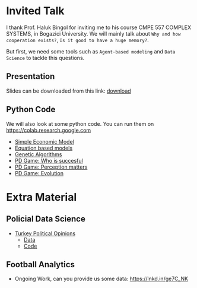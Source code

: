# Invited Talk 
I thank Prof. Haluk Bingol for inviting me to his course CMPE 557 COMPLEX SYSTEMS, in Bogazici University. We will mainly talk about `Why and how cooperation exists?`, `Is it good to have a huge memory?`. 

But first, we need some tools such as `Agent-based modeling` and `Data Science` to tackle this questions.

## Presentation
Slides can be downloaded from this link: [download](https://raw.githubusercontent.com/uzay00/KaVe-Egitim/master/KarmasikSistemler/Boun%20cmpe557%20Semınar/WeAgents.pdf) 

## Python Code
We will also look at some python code. You can run them on https://colab.research.google.com

 - [Simple Economic Model](https://nbviewer.jupyter.org/github/uzay00/KaVe-Egitim/blob/master/KarmasikSistemler/Boun%20cmpe557%20Semınar/Lecture%200%20-%20Simple%20Economic%20Model.ipynb)
 - [Equation based models](https://nbviewer.jupyter.org/github/uzay00/KaVe-Egitim/blob/master/KarmasikSistemler/Boun%20cmpe557%20Semınar/Lecture%201-%20Introduction%20to%20Modeling%20with%20Python%20.ipynb)
 - [Genetic Algorithms](https://nbviewer.jupyter.org/github/uzay00/KaVe-Egitim/blob/master/KarmasikSistemler/Boun%20cmpe557%20Semınar/Lecture%202%20-%20Genetic%20Algorithm%20Shortest%20Path%20Clean%20Code%20.ipynb)
 - [PD Game: Who is succesful](https://nbviewer.jupyter.org/github/uzay00/KaVe-Egitim/blob/master/KarmasikSistemler/Boun%20cmpe557%20Semınar/PD%20Game%20-%20Success.ipynb)
 - [PD Game: Perception matters](https://nbviewer.jupyter.org/github/uzay00/KaVe-Egitim/blob/master/KarmasikSistemler/Boun%20cmpe557%20Semınar/PD%20Game%20-%20Perception%20Basics.ipynb)
 - [PD Game: Evolution](https://nbviewer.jupyter.org/github/uzay00/KaVe-Egitim/blob/master/KarmasikSistemler/Boun%20cmpe557%20Semınar/PD%20Game%20-%20Evolution.ipynb)
 
# Extra Material 
## Policial Data Science
 - [Turkey Political Opinions](https://nbviewer.jupyter.org/github/uzay00/KaVe-Egitim/blob/master/KarmasikSistemler/Boun%20cmpe557%20Semınar/589_UzayCetin_YunusEmre.pdf)
   - [Data](https://toolbox.google.com/datasetsearch/search?query=political%20data%20science%20turkish&docid=aTawmeyTgj449VemAAAAAA%3D%3D)
   - [Code](https://www.kaggle.com/yemregundogmus/turkey-political-opinions)

## Football Analytics
 - Ongoing Work, can you provide us some data: https://lnkd.in/ge7C_NK
